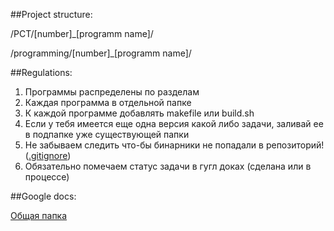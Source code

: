 ##Project structure:


/PCT/[number]\_[programm name]/

/programming/[number]\_[programm name]/

##Regulations:

1.  Программы распределены по разделам
2.  Каждая программа в отдельной папке
3.  К каждой программе добавлять makefile или build.sh
4.  Если у тебя имеется еще одна версия какой либо задачи, заливай ее в подпапке уже существующей папки
5.  Не забываем следить что-бы бинарники не попадали в репозиторий! ([.gitignore](./.gitignore))
6.  Обязательно помечаем статус задачи в гугл доках (сделана или в процессе)

##Google docs:

[Общая папка](https://drive.google.com/folderview?id=0B-AVje1F5aQibzBwZGdQR2ZfOEE&usp=sharing#list "Кладем ответы на теорию и помечаем сделанные проги")

